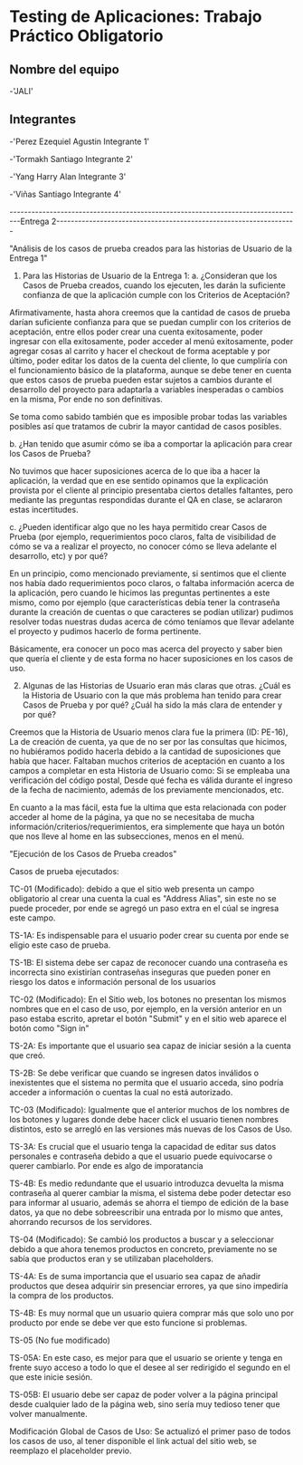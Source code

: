 # Testing de Aplicaciones: Trabajo Práctico Obligatorio

## Nombre del equipo 

-'JALI'

## Integrantes

-'Perez Ezequiel Agustin Integrante 1'

-'Tormakh Santiago Integrante 2'

-'Yang Harry Alan Integrante 3'

-'Viñas Santiago Integrante 4'

---------------------------------------------------------------------------------Entrega 2------------------------------------------------------------------

"Análisis de los casos de prueba creados para las historias de Usuario de la Entrega 1"

1. Para las Historias de Usuario de la Entrega 1:
a. ¿Consideran que los Casos de Prueba creados, cuando los ejecuten, les darán la suficiente confianza de que la aplicación cumple con los Criterios de Aceptación?

Afirmativamente, hasta ahora creemos que la cantidad de casos de prueba darían suficiente confianza para que se puedan cumplir con los criterios de aceptación, entre ellos poder crear una cuenta exitosamente, poder ingresar con ella exitosamente, poder acceder al menú exitosamente, poder agregar cosas al carrito y hacer el checkout de forma aceptable y por último, poder editar los datos de la cuenta del cliente, lo que cumpliría con el funcionamiento básico de la plataforma, aunque se debe tener en cuenta que estos casos de prueba pueden estar sujetos a cambios durante el desarrollo del proyecto para adaptarla a variables inesperadas o cambios en la misma, Por ende no son definitivas. 

Se toma como sabido también que es imposible probar todas las variables posibles así que tratamos de cubrir la mayor cantidad de casos posibles.

b. ¿Han tenido que asumir cómo se iba a comportar la aplicación para crear los Casos de Prueba?

No tuvimos que hacer suposiciones acerca de lo que iba a hacer la aplicación, la verdad que en ese sentido opinamos que la explicación provista por el cliente al principio presentaba ciertos detalles faltantes, pero mediante las preguntas respondidas durante el QA en clase, se aclararon estas incertitudes.

c. ¿Pueden identificar algo que no les haya permitido crear Casos de Prueba (por ejemplo, requerimientos poco claros, falta de visibilidad de cómo se va a realizar el proyecto, no conocer cómo se lleva adelante el desarrollo, etc) y por qué?

En un principio, como mencionado previamente, si sentimos que el cliente nos había dado requerimientos poco claros, o faltaba información acerca de la aplicación, pero cuando le hicimos las preguntas pertinentes a este mismo, como por ejemplo (que características debía tener la contraseña durante la creación de cuentas o que caracteres se podían utilizar) pudimos resolver todas nuestras dudas acerca de cómo teníamos que llevar adelante el proyecto y pudimos hacerlo de forma pertinente. 

Básicamente, era conocer un poco mas acerca del proyecto y saber bien que quería el cliente y de esta forma no hacer suposiciones en los casos de uso.

2. Algunas de las Historias de Usuario eran más claras que otras. ¿Cuál es la Historia de Usuario con la que más problema han tenido para crear Casos de Prueba y por qué? ¿Cuál ha sido la más clara de entender y por qué?

Creemos que la Historia de Usuario menos clara fue la primera (ID: PE-16), La de creación de cuenta, ya que de no ser por las consultas que hicimos, no hubiéramos podido hacerla debido a la cantidad de suposiciones que había que hacer. Faltaban muchos criterios de aceptación en cuanto a los campos a completar en esta Historia de Usuario como: Si se empleaba una verificación del código postal, Desde qué fecha es válida durante el ingreso de la fecha de nacimiento, además de los previamente mencionados, etc. 

En cuanto a la mas fácil, esta fue la ultima que esta relacionada con poder acceder al home de la página, ya que no se necesitaba de mucha información/criterios/requerimientos, era simplemente que haya un botón que nos lleve al home en las subsecciones, menos en el menú.

"Ejecución de los Casos de Prueba creados"

Casos de prueba ejecutados:

TC-01 (Modificado): debido a que el sitio web presenta un campo obligatorio al crear una cuenta la cual es "Address Alias", sin este no se puede proceder, por ende se agregó un paso extra en el cúal se ingresa este campo.

TS-1A: Es indispensable para el usuario poder crear su cuenta por ende se eligio este caso de prueba.

TS-1B: El sistema debe ser capaz de reconocer cuando una contraseña es incorrecta sino existirían contraseñas inseguras que pueden poner en riesgo los datos e información personal de los usuarios

TC-02 (Modificado): En el Sitio web, los botones no presentan los mismos nombres que en el caso de uso, por ejemplo, en la versión anterior en un paso estaba escrito, apretar el botón "Submit" y en el sitio web aparece el botón como "Sign in"

TS-2A: Es importante que el usuario sea capaz de iniciar sesión a la cuenta que creó.

TS-2B: Se debe verificar que cuando se ingresen datos inválidos o inexistentes que el sistema no permita que el usuario acceda, sino podría acceder a información o cuentas la cual no está autorizado.

TC-03 (Modificado): Igualmente que el anterior muchos de los nombres de los botones y lugares donde debe hacer click el usuario tienen nombres distintos, esto se arregló en las versiones más nuevas de los Casos de Uso.

TS-3A: Es crucial que el usuario tenga la capacidad de editar sus datos personales e contraseña debido a que el usuario puede equivocarse o querer cambiarlo. Por ende es algo de imporatancia

TS-4B: Es medio redundante que el usuario introduzca devuelta la misma contraseña al querer cambiar la misma, el sistema debe poder detectar eso para informar al usuario, además se ahorra el tiempo de edición de la base datos, ya que no debe sobreescribir una entrada por lo mismo que antes, ahorrando recursos de los servidores.

TS-04 (Modificado): Se cambió los productos a buscar y a seleccionar debido a que ahora tenemos productos en concreto, previamente no se sabía que productos eran y se utilizaban placeholders.

TS-4A: Es de suma importancia que el usuario sea capaz de añadir productos que desea adquirir sin presenciar errores, ya que sino impediría la compra de los productos.

TS-4B: Es muy normal que un usuario quiera comprar más que solo uno por producto por ende se debe ver que esto funcione si problemas.

TS-05 (No fue modificado)

TS-05A: En este caso, es mejor para que el usuario se oriente y tenga en frente suyo acceso a todo lo que el desee al ser redirigido el segundo en el que este inicie sesión.

TS-05B: El usuario debe ser capaz de poder volver a la página principal desde cualquier lado de la página web, sino sería muy tedioso tener que volver manualmente.

Modificación Global de Casos de Uso: Se actualizó el primer paso de todos los casos de uso, al tener disponible el link actual del sitio web, se reemplazo el placeholder previo.
